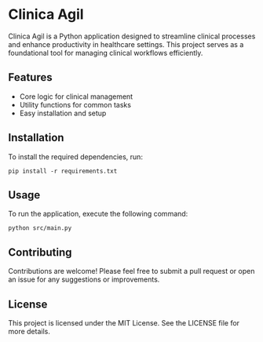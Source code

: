 # Clinica Agil

Clinica Agil is a Python application designed to streamline clinical processes and enhance productivity in healthcare settings. This project serves as a foundational tool for managing clinical workflows efficiently.

## Features

- Core logic for clinical management
- Utility functions for common tasks
- Easy installation and setup

## Installation

To install the required dependencies, run:

```
pip install -r requirements.txt
```

## Usage

To run the application, execute the following command:

```
python src/main.py
```

## Contributing

Contributions are welcome! Please feel free to submit a pull request or open an issue for any suggestions or improvements.

## License

This project is licensed under the MIT License. See the LICENSE file for more details.